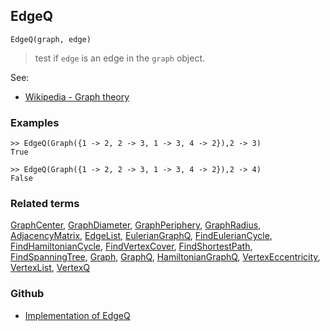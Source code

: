 ## EdgeQ

``` 
EdgeQ(graph, edge)
```

> test if `edge` is an edge in the `graph` object.


See:
* [Wikipedia - Graph theory](https://en.wikipedia.org/wiki/Graph_theory)
 

### Examples

```
>> EdgeQ(Graph({1 -> 2, 2 -> 3, 1 -> 3, 4 -> 2}),2 -> 3) 
True

>> EdgeQ(Graph({1 -> 2, 2 -> 3, 1 -> 3, 4 -> 2}),2 -> 4) 
False
```


### Related terms 
[GraphCenter](GraphCenter.md), [GraphDiameter](GraphDiameter.md), [GraphPeriphery](GraphPeriphery.md), [GraphRadius](GraphRadius.md), [AdjacencyMatrix](AdjacencyMatrix.md), [EdgeList](EdgeList.md),
[EulerianGraphQ](EulerianGraphQ.md), [FindEulerianCycle](FindEulerianCycle.md), [FindHamiltonianCycle](FindHamiltonianCycle.md), [FindVertexCover](FindVertexCover.md), [FindShortestPath](FindShortestPath.md), [FindSpanningTree](FindSpanningTree.md), [Graph](Graph.md), [GraphQ](GraphQ.md), [HamiltonianGraphQ](HamiltonianGraphQ.md), 
[VertexEccentricity](VertexEccentricity.md), [VertexList](VertexList.md), [VertexQ](VertexQ.md) 

### Github

* [Implementation of EdgeQ](https://github.com/axkr/symja_android_library/blob/master/symja_android_library/matheclipse-core/src/main/java/org/matheclipse/core/builtin/GraphFunctions.java#L1149) 
